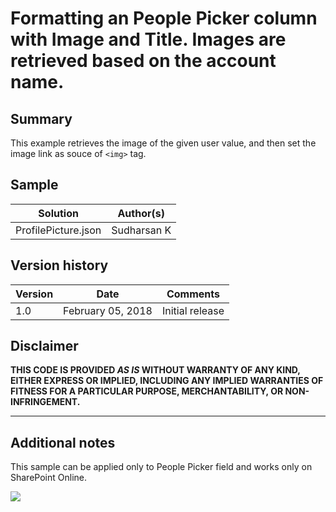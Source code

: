 # Formatting an People Picker column with Image and Title. Images are retrieved based on the account name.

## Summary
This example retrieves the image of the given user value, and then set the image link as souce of `<img>` tag.

## Sample

Solution|Author(s)
--------|---------
ProfilePicture.json | Sudharsan K

## Version history

Version|Date|Comments
-------|----|--------
1.0|February 05, 2018|Initial release

## Disclaimer
**THIS CODE IS PROVIDED *AS IS* WITHOUT WARRANTY OF ANY KIND, EITHER EXPRESS OR IMPLIED, INCLUDING ANY IMPLIED WARRANTIES OF FITNESS FOR A PARTICULAR PURPOSE, MERCHANTABILITY, OR NON-INFRINGEMENT.**

---

## Additional notes
This sample can be applied only to People Picker field and works only on SharePoint Online.

<img src="https://github.com/sudharsank/sp-colformatting-profilepicture/blob/master/ProfilePicture.PNG" />